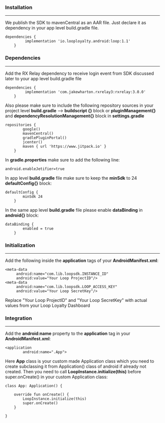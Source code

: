 ### Installation

------------

We publish the SDK to mavenCentral as an AAR file. Just declare it as dependency in your app level build.gradle file.
```
dependencies {      
         implementation 'io.looployalty.android:loop:1.1'
    }
```

### Dependencies

------------

Add the RX Relay dependency to receive login event from SDK discussed later to your app level build.gradle file
```
dependencies {      
         implementation 'com.jakewharton.rxrelay3:rxrelay:3.0.0'
    }
```

Also please make sure to include the following repository sources in your project level **build.gradle** --> **buildscript {}** block or **pluginManagement{}** and **dependencyResolutionManagement{}** block in **settings.gradle**

```
repositories {
        google()
        mavenCentral()
        gradlePluginPortal()
        jcenter()
        maven { url 'https://www.jitpack.io' }
    }
```

In **gradle.properties** make sure to add the following line:
```
android.enableJetifier=true
```

In app level **build.gradle** file make sure to keep the **minSdk** to 24 **defaultConfig{}** block:
```
defaultConfig {
        minSdk 24
    }
```

In the same app level **build.gradle** file please enable **dataBinding** in **android{}** block:
```
dataBinding {
        enabled = true
    }
```

### Initialization

------------

Add the following inside the **application** tags of your **AndroidManifest.xml**:

```
<meta-data  
     android:name="com.lib.loopsdk.INSTANCE_ID"  
     android:value="Your Loop ProjectID"/>  
<meta-data  
     android:name="com.lib.loopsdk.LOOP_ACCESS_KEY"  
     android:value="Your Loop SecretKey"/>
```
Replace "Your Loop ProjectID" and "Your Loop SecretKey" with actual values from your Loop Loyalty Dashboard

### Integration

------------

Add the **android:name** property to the **application** tag in your **AndroidManifest.xml**:
```
<application
        android:name=".App">
```
Here **App** class is your custom made Application class which you need to create subclassing it from Application() class of android if already not created. Then you need to call **LoopInstance.initialize(this)** before super.onCreate() in your custom Application class:

```
class App: Application() {

    override fun onCreate() {
        LoopInstance.initialize(this)
        super.onCreate()
    }
	
}
```
